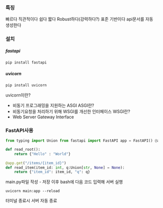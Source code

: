 ### 특징
빠르다
직관적이다
쉽다
짧다
Robust하다(강력하다?)
표준 기반이다
api문서를 자동 생성한다



### 설치
##### fastapi
```python
pip install fastapi
``` 

##### uvicorn
```python
pip install uvicorn
```
uvicorn이란?
- 비동기 프로그래밍을 지원하는 ASGI
ASGI란?
- 비동기요청을 처리하기 위해 WSGI를 개선한 인터페이스
WSGI란?
- Web Server Gateway Interface

### FastAPI사용
```python
from typing import Union from fastapi import FastAPI app = FastAPI() @app.get("/") 

def read_root(): 
	return {"Hello" : "World"} 
 
@app.get("/items/{item_id}") 
def read_item(item_id: int, q:Union[str, None] = None): 
	return {"item_id": item_id, "q": q}
```

main.py파일 작성 - 저장 이후 bash에 다음 코드 입력해 서버 실행
```
uvicorn main:app --reload
```
터미널 종료시 서버 자동 종료

